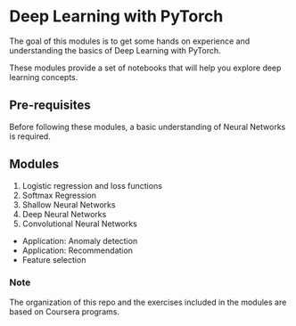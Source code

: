 # Deep Learning with PyTorch
The goal of this modules is to get some hands on experience and understanding the basics of Deep Learning with PyTorch.

These modules provide a set of notebooks that will help you explore deep learning concepts.

## Pre-requisites

Before following these modules, a basic understanding of Neural Networks is required.


## Modules

1. Logistic regression and loss functions
2. Softmax Regression
3. Shallow Neural Networks
4. Deep Neural Networks
5. Convolutional Neural Networks
- Application: Anomaly detection
- Application: Recommendation
- Feature selection

### Note
The organization of this repo and the exercises included in the modules are based on Coursera programs.
